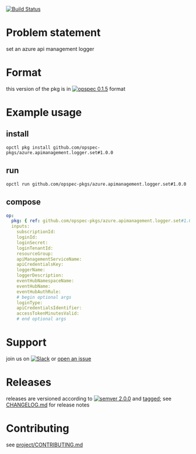 [![Build Status](https://travis-ci.org/opspec-pkgs/azure.apimanagement.logger.set.svg?branch=master)](https://travis-ci.org/opspec-pkgs/azure.apimanagement.logger.set)

# Problem statement

set an azure api management logger

# Format

this version of the pkg is in
[![opspec 0.1.5](https://img.shields.io/badge/opspec-0.1.5-brightgreen.svg?colorA=6b6b6b&colorB=fc16be)](https://opspec.io/0.1.5/packages.html)
format

# Example usage

## install

```shell
opctl pkg install github.com/opspec-pkgs/azure.apimanagement.logger.set#1.0.0
```

## run

```
opctl run github.com/opspec-pkgs/azure.apimanagement.logger.set#1.0.0
```

## compose

```yaml
op:
  pkg: { ref: github.com/opspec-pkgs/azure.apimanagement.logger.set#1.0.0 }
  inputs: 
    subscriptionId:
    loginId:
    loginSecret:
    loginTenantId:
    resourceGroup:
    apiManagementServiceName:
    apiCredentialsKey:
    loggerName: 
    loggerDescription: 
    eventHubNamespaceName: 
    eventHubName:
    eventHubAuthRule: 
    # begin optional args
    loginType:
    apiCredentialsIdentifier:
    accessTokenMinutesValid:
    # end optional args
```

# Support

join us on
[![Slack](https://opspec-slackin.herokuapp.com/badge.svg)](https://opspec-slackin.herokuapp.com/)
or
[open an issue](https://github.com/opspec-pkgs/azure.apimanagement.logger.set/issues)

# Releases

releases are versioned according to
[![semver 2.0.0](https://img.shields.io/badge/semver-2.0.0-brightgreen.svg)](http://semver.org/spec/v2.0.0.html)
and [tagged](https://git-scm.com/book/en/v2/Git-Basics-Tagging); see
[CHANGELOG.md](CHANGELOG.md) for release notes

# Contributing

see
[project/CONTRIBUTING.md](https://github.com/opspec-pkgs/project/blob/master/CONTRIBUTING.md)